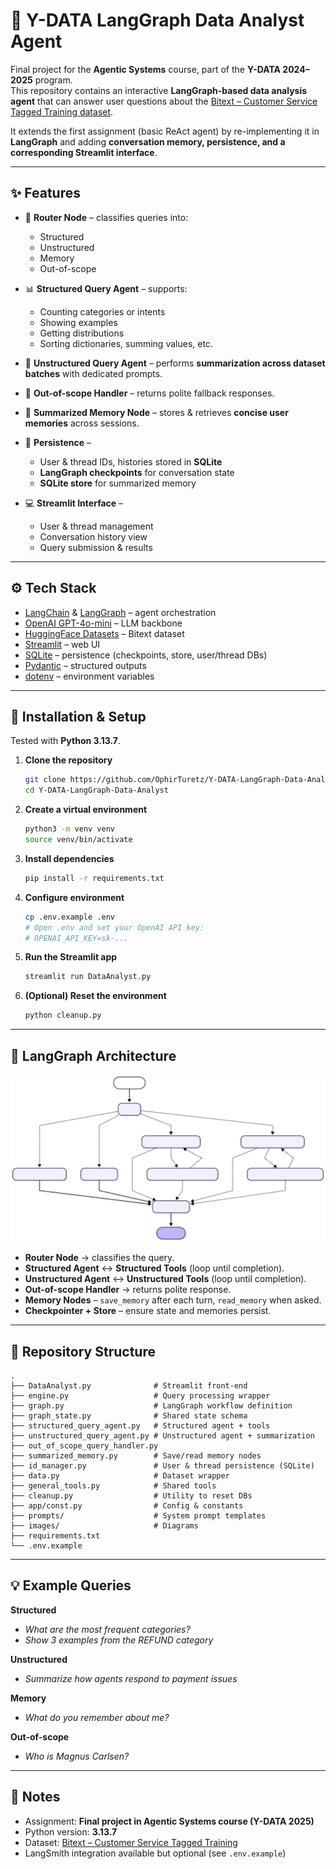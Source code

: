 # 🤖 Y-DATA LangGraph Data Analyst Agent

Final project for the **Agentic Systems** course, part of the **Y-DATA 2024–2025** program.  
This repository contains an interactive **LangGraph-based data analysis agent** that can answer user questions about the [Bitext – Customer Service Tagged Training dataset](https://huggingface.co/datasets/bitext/Bitext-customer-support-llm-chatbot-training-dataset).  

It extends the first assignment (basic ReAct agent) by re-implementing it in **LangGraph** and adding **conversation memory, persistence, and a corresponding Streamlit interface**.

---

## ✨ Features

- 🧭 **Router Node** – classifies queries into:  
  - Structured  
  - Unstructured  
  - Memory  
  - Out-of-scope

- 📊 **Structured Query Agent** – supports:  
  - Counting categories or intents  
  - Showing examples  
  - Getting distributions  
  - Sorting dictionaries, summing values, etc.

- 📝 **Unstructured Query Agent** – performs **summarization across dataset batches** with dedicated prompts.

- 🚫 **Out-of-scope Handler** – returns polite fallback responses.

- 🧠 **Summarized Memory Node** – stores & retrieves **concise user memories** across sessions.

- 💾 **Persistence** –  
  - User & thread IDs, histories stored in **SQLite**  
  - **LangGraph checkpoints** for conversation state  
  - **SQLite store** for summarized memory

- 💻 **Streamlit Interface** –  
  - User & thread management  
  - Conversation history view  
  - Query submission & results

---

## ⚙️ Tech Stack

- [LangChain](https://python.langchain.com/) & [LangGraph](https://langchain-ai.github.io/langgraph/) – agent orchestration  
- [OpenAI GPT-4o-mini](https://platform.openai.com/) – LLM backbone  
- [HuggingFace Datasets](https://huggingface.co/docs/datasets/) – Bitext dataset  
- [Streamlit](https://streamlit.io/) – web UI  
- [SQLite](https://www.sqlite.org/) – persistence (checkpoints, store, user/thread DBs)  
- [Pydantic](https://docs.pydantic.dev/) – structured outputs  
- [dotenv](https://pypi.org/project/python-dotenv/) – environment variables

---

## 🚀 Installation & Setup

Tested with **Python 3.13.7**.

1. **Clone the repository**
   ```bash
   git clone https://github.com/OphirTuretz/Y-DATA-LangGraph-Data-Analyst.git
   cd Y-DATA-LangGraph-Data-Analyst
   ```

2. **Create a virtual environment**
   ```bash
   python3 -m venv venv
   source venv/bin/activate
   ```

3. **Install dependencies**
   ```bash
   pip install -r requirements.txt
   ```

4. **Configure environment**
   ```bash
   cp .env.example .env
   # Open .env and set your OpenAI API key:
   # OPENAI_API_KEY=sk-...
   ```

5. **Run the Streamlit app**
   ```bash
   streamlit run DataAnalyst.py
   ```

6. **(Optional) Reset the environment**
   ```bash
   python cleanup.py
   ```

---

## 🧠 LangGraph Architecture

<p align="center">
  <img src="images/graph_viz.svg" alt="LangGraph workflow diagram" />
</p>

- **Router Node** → classifies the query.  
- **Structured Agent** ↔ **Structured Tools** (loop until completion).  
- **Unstructured Agent** ↔ **Unstructured Tools** (loop until completion).  
- **Out-of-scope Handler** → returns polite response.  
- **Memory Nodes** – `save_memory` after each turn, `read_memory` when asked.  
- **Checkpointer + Store** – ensure state and memories persist.  

---

## 📂 Repository Structure

```
.
├── DataAnalyst.py              # Streamlit front-end
├── engine.py                   # Query processing wrapper
├── graph.py                    # LangGraph workflow definition
├── graph_state.py              # Shared state schema
├── structured_query_agent.py   # Structured agent + tools
├── unstructured_query_agent.py # Unstructured agent + summarization
├── out_of_scope_query_handler.py
├── summarized_memory.py        # Save/read memory nodes
├── id_manager.py               # User & thread persistence (SQLite)
├── data.py                     # Dataset wrapper
├── general_tools.py            # Shared tools
├── cleanup.py                  # Utility to reset DBs
├── app/const.py                # Config & constants
├── prompts/                    # System prompt templates
├── images/                     # Diagrams
├── requirements.txt
└── .env.example
```

---

## 💡 Example Queries

**Structured**
- *What are the most frequent categories?*  
- *Show 3 examples from the REFUND category*  

**Unstructured**
- *Summarize how agents respond to payment issues*  

**Memory**
- *What do you remember about me?*  

**Out-of-scope**
- *Who is Magnus Carlsen?*  

---

## 📖 Notes

- Assignment: **Final project in Agentic Systems course (Y-DATA 2025)**  
- Python version: **3.13.7**  
- Dataset: [Bitext – Customer Service Tagged Training](https://huggingface.co/datasets/bitext/Bitext-customer-support-llm-chatbot-training-dataset)  
- LangSmith integration available but optional (see `.env.example`)  